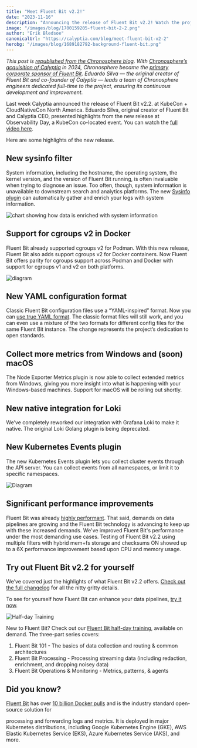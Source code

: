 ```yaml
---
title: "Meet Fluent Bit v2.2!"
date: "2023-11-16"
description: "Announcing the release of Fluent Bit v2.2! Watch the project update from Observability Day at KubeCon and read about some of the highlights from the new release."
image: "/images/blog/1700159205-fluent-bit-2-2.png"
author: "Erik Bledsoe"
canonicalUrl: "https://calyptia.com/blog/meet-fluent-bit-v2-2"
herobg: "/images/blog/1689182792-background-fluent-bit.png"
---
```

*This post is [republished from the Chronosphere blog](https://calyptia.com/blog/meet-fluent-bit-v2-2). With [Chronosphere’s acquisition of Calyptia](https://chronosphere.io/news/chronosphere-acquires-calyptia/) in 2024, Chronosphere became the [primary corporate sponsor of Fluent Bit](https://chronosphere.io/fluent-bit/). Eduardo Silva — the original creator of Fluent Bit and co-founder of Calyptia — leads a team of Chronosphere engineers dedicated full-time to the project, ensuring its continuous development and improvement.*

Last week Calyptia announced the release of Fluent Bit v2.2. at KubeCon + CloudNativeCon North America. Eduardo Silva, original creator of Fluent Bit and Calyptia CEO, presented highlights from the new release at Observability Day, a KubeCon co-located event. You can watch the [full video here](https://calyptia.com/blog/meet-fluent-bit-v2-2). 

Here are some highlights of the new release.

## New sysinfo filter

System information, including the hostname, the operating system, the kernel version, and the version of Fluent Bit running, is often invaluable when trying to diagnose an issue. Too often, though, system information is unavailable to downstream search and analytics platforms. The new [Sysinfo plugin](https://docs.fluentbit.io/manual/pipeline/filters/sysinfo) can automatically gather and enrich your logs with system information.

![chart showing how data is enriched with system information](/images/blog/1700159200-fluent-bit-2-2-sysinfo.png)

## Support for cgroups v2 in Docker

Fluent Bit already supported cgroups v2 for Podman. With this new release, Fluent Bit also adds support cgroups v2 for Docker containers. Now Fluent Bit offers parity for cgroups support across Podman and Docker with support for cgroups v1 and v2 on both platforms.

![diagram](/images/blog/1700159194-fluent-bit-2-2-cgroups.png)

## New YAML configuration format

Classic Fluent Bit configuration files use a “YAML-inspired” format. Now you can [use true YAML format](https://docs.fluentbit.io/manual/administration/configuring-fluent-bit/yaml/configuration-file). The classic format files will still work, and you can even use a mixture of the two formats for different config files for the same Fluent Bit instance. The change represents the project’s dedication to open standards.

## Collect more metrics from Windows and (soon) macOS

The Node Exporter Metrics plugin is now able to collect extended metrics from Windows, giving you more insight into what is happening with your Windows-based machines. Support for macOS will be rolling out shortly. 

## New native integration for Loki

We’ve completely reworked our integration with Grafana Loki to make it native. The original Loki Golang plugin is being deprecated. 

## New Kubernetes Events plugin

The new Kubernetes Events plugin lets you collect cluster events through the API server. You can collect events from all namespaces, or limit it to specific namespaces. 

![Diagram](/images/blog/1700159188-fluent-bit-2-2-kubernetes-events.png)

## Significant performance improvements

Fluent Bit was already [highly performant](https://calyptia.com/blog/benchmarking-fluent-bit). That said, demands on data pipelines are growing and the Fluent Bit technology is advancing to keep up with these increased demands. We've improved Fluent Bit's performance under the most demanding use cases. Testing of Fluent Bit v2.2 using multiple filters with hybrid mem+fs storage and checksums ON showed up to a 6X performance improvement based upon CPU and memory usage. 

## Try out Fluent Bit v2.2 for yourself

We’ve covered just the highlights of what Fluent Bit v2.2 offers. [Check out the full changelog](https://github.com/fluent/fluent-bit/releases/tag/v2.2.0) for all the nitty gritty details. 

To see for yourself how Fluent Bit can enhance your data pipelines, [try it now](https://docs.fluentbit.io/manual/installation/getting-started-with-fluent-bit). 

![Half-day Training](/images/blog/1697140572-summerseries_website-image.png)

New to Fluent Bit? Check out our [Fluent Bit half-day training](https://calyptia.com/events/fluent-bit-half-day-training), available on demand. The three-part series covers:

1. Fluent Bit 101 - The basics of data collection and routing & common architectures
2. Fluent Bit Processing - Processing streaming data (including redaction, enrichment, and dropping noisey data)
3. Fluent Bit Operations & Monitoring - Metrics, patterns, & agents

## Did you know?

[Fluent Bit](https://fluentbit.io/) has over [10 billion Docker pulls](https://calyptia.com/blog/fluent-bit-surpasses-10-billion-docker-pulls) and is the industry standard open-source solution for

processing and forwarding logs and metrics. It is deployed in major Kubernetes distributions, including Google Kubernetes Engine (GKE), AWS Elastic Kubernetes Service (EKS), Azure Kubernetes Service (AKS), and more.

